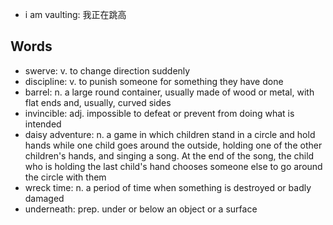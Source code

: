 - i am vaulting: 我正在跳高

## Words

- swerve: v. to change direction suddenly
- discipline: v. to punish someone for something they have done
- barrel: n. a large round container, usually made of wood or metal, with flat ends and, usually, curved sides
- invincible: adj. impossible to defeat or prevent from doing what is intended
- daisy adventure: n. a game in which children stand in a circle and hold hands while one child goes around the outside, holding one of the other children's hands, and singing a song. At the end of the song, the child who is holding the last child's hand chooses someone else to go around the circle with them
- wreck time: n. a period of time when something is destroyed or badly damaged
- underneath: prep. under or below an object or a surface
